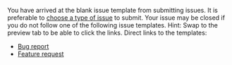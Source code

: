 You have arrived at the blank issue template from submitting issues.
It is preferable to [choose a type of issue](https://github.com/nvaccess/nvda/issues/new/choose) to submit.
Your issue may be closed if you do not follow one of the following issue templates.
Hint: Swap to the preview tab to be able to click the links.
Direct links to the templates:
- [Bug report](https://github.com/nvaccess/nvda/issues/new?template=bug_report.md)
- [Feature request](https://github.com/nvaccess/nvda/issues/new?template=feature_request.md)
